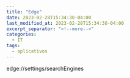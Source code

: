 ```yaml
---
title: "Edge"
date: 2023-02-28T15:34:30-04:00
last_modified_at: 2023-02-28T15:34:30-04:00
excerpt_separator: "<!--more-->"
categories:
  - IT
tags:
  - aplicativos
---
```


edge://settings/searchEngines
